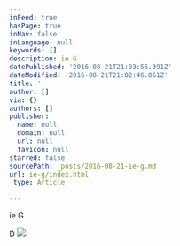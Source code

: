 ```yaml
---
inFeed: true
hasPage: true
inNav: false
inLanguage: null
keywords: []
description: ie G
datePublished: '2016-08-21T21:03:55.391Z'
dateModified: '2016-08-21T21:02:46.061Z'
title: ''
author: []
via: {}
authors: []
publisher:
  name: null
  domain: null
  url: null
  favicon: null
starred: false
sourcePath: _posts/2016-08-21-ie-g.md
url: ie-g/index.html
_type: Article

---
```

ie G

D
![](https://the-grid-user-content.s3-us-west-2.amazonaws.com/518e1136-0b46-4182-af8f-6fbc829a124a.jpg)